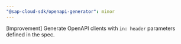 ```yaml
---
"@sap-cloud-sdk/openapi-generator": minor
---
```


[Improvement] Generate OpenAPI clients with `in: header` parameters defined in the spec.

